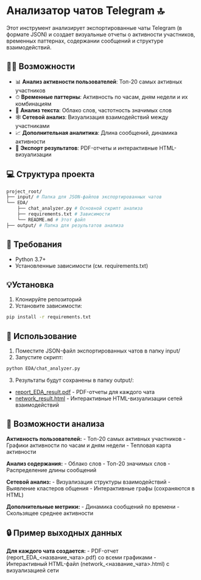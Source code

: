 # Анализатор чатов Telegram 🔝

Этот инструмент анализирует экспортированные чаты Telegram (в формате JSON) и создает визуальные отчеты о активности участников, временных паттернах, содержании сообщений и структуре взаимодействий.

## 👨‍💻 Возможности

- 📊 **Анализ активности пользователей**: Топ-20 самых активных участников
- ⏱ **Временные паттерны**: Активность по часам, дням недели и их комбинациям
- 📝 **Анализ текста**: Облако слов, частотность значимых слов
- 🕸 **Сетевой анализ**: Визуализация взаимодействий между участниками
- 📈 **Дополнительная аналитика**: Длина сообщений, динамика активности
- 📂 **Экспорт результатов**: PDF-отчеты и интерактивные HTML-визуализации

## 💻 Структура проекта

```bash
project_root/
├── input/ # Папка для JSON-файлов экспортированных чатов
└── EDA/
    ├── chat_analyzer.py # Основной скрипт анализа
    ├── requirements.txt # Зависимости
    └── README.md # Этот файл
├── output/ # Папка для результатов анализа
```

## 🤖 Требования

- Python 3.7+
- Установленные зависимости (см. requirements.txt)

## 💡Установка

1. Клонируйте репозиторий
2. Установите зависимости:

```bash
pip install -r requirements.txt
```
## 🥅 Использование

1. Поместите JSON-файл экспортированных чатов в папку input/
2. Запустите скрипт:

```bash
python EDA/chat_analyzer.py
```
3. Результаты будут сохранены в папку output/:

- [report_EDA_result.pdf](report_EDA_result.pdf) - PDF-отчеты для каждого чата
- [network_result.html](network_result.html) - Интерактивные HTML-визуализации сетей взаимодействий

## 🛒 Возможности анализа

**Активность пользователей:**
    - Топ-20 самых активных участников
    - Графики активности по часам и дням недели
    - Тепловая карта активности

**Анализ содержания:**
    - Облако слов
    - Топ-20 значимых слов
    - Распределение длины сообщений

**Сетевой анализ:**
    - Визуализация структуры взаимодействий
    - Выявление кластеров общения
    - Интерактивные графы (сохраняются в HTML)

**Дополнительные метрики:**
    - Динамика сообщений по времени
    - Скользящее среднее активности


## 🔒 Пример выходных данных

**Для каждого чата создается:**
    - PDF-отчет (report_EDA_<название_чата>.pdf) со всеми графиками
    - Интерактивный HTML-файл (network_<название_чата>.html) с визуализацией сети